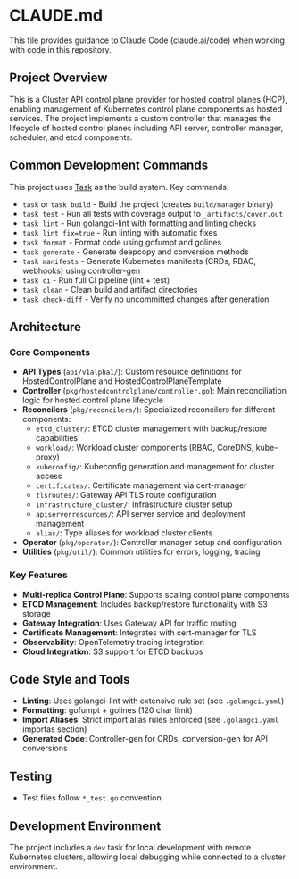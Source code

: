 # CLAUDE.md

This file provides guidance to Claude Code (claude.ai/code) when working with code in this repository.

## Project Overview

This is a Cluster API control plane provider for hosted control planes (HCP), enabling management of Kubernetes control plane components as hosted services. The project implements a custom controller that manages the lifecycle of hosted control planes including API server, controller manager, scheduler, and etcd components.

## Common Development Commands

This project uses [Task](https://taskfile.dev) as the build system. Key commands:

- `task` or `task build` - Build the project (creates `build/manager` binary)
- `task test` - Run all tests with coverage output to `_artifacts/cover.out`
- `task lint` - Run golangci-lint with formatting and linting checks
- `task lint fix=true` - Run linting with automatic fixes
- `task format` - Format code using gofumpt and golines
- `task generate` - Generate deepcopy and conversion methods
- `task manifests` - Generate Kubernetes manifests (CRDs, RBAC, webhooks) using controller-gen
- `task ci` - Run full CI pipeline (lint + test)
- `task clean` - Clean build and artifact directories
- `task check-diff` - Verify no uncommitted changes after generation

## Architecture

### Core Components

- **API Types** (`api/v1alpha1/`): Custom resource definitions for HostedControlPlane and HostedControlPlaneTemplate
- **Controller** (`pkg/hostedcontrolplane/controller.go`): Main reconciliation logic for hosted control plane lifecycle
- **Reconcilers** (`pkg/reconcilers/`): Specialized reconcilers for different components:
  - `etcd_cluster/`: ETCD cluster management with backup/restore capabilities
  - `workload/`: Workload cluster components (RBAC, CoreDNS, kube-proxy)
  - `kubeconfig/`: Kubeconfig generation and management for cluster access
  - `certificates/`: Certificate management via cert-manager
  - `tlsroutes/`: Gateway API TLS route configuration
  - `infrastructure_cluster/`: Infrastructure cluster setup
  - `apiserverresources/`: API server service and deployment management
  - `alias/`: Type aliases for workload cluster clients
- **Operator** (`pkg/operator/`): Controller manager setup and configuration
- **Utilities** (`pkg/util/`): Common utilities for errors, logging, tracing

### Key Features

- **Multi-replica Control Plane**: Supports scaling control plane components
- **ETCD Management**: Includes backup/restore functionality with S3 storage
- **Gateway Integration**: Uses Gateway API for traffic routing
- **Certificate Management**: Integrates with cert-manager for TLS
- **Observability**: OpenTelemetry tracing integration
- **Cloud Integration**: S3 support for ETCD backups

## Code Style and Tools

- **Linting**: Uses golangci-lint with extensive rule set (see `.golangci.yaml`)
- **Formatting**: gofumpt + golines (120 char limit)
- **Import Aliases**: Strict import alias rules enforced (see `.golangci.yaml` importas section)
- **Generated Code**: Controller-gen for CRDs, conversion-gen for API conversions

## Testing

- Test files follow `*_test.go` convention

## Development Environment

The project includes a `dev` task for local development with remote Kubernetes clusters, allowing local debugging while connected to a cluster environment.
